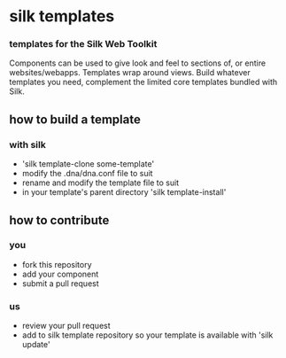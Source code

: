# silk templates
### templates for the Silk Web Toolkit

Components can be used to give look and feel to sections of, or entire websites/webapps.  Templates wrap around views.
Build whatever templates you need, complement the limited core templates bundled with Silk.

## how to build a template
### with silk

* 'silk template-clone some-template'
* modify the .dna/dna.conf file to suit
* rename and modify the template file to suit 
* in your template's parent directory 'silk template-install'


## how to contribute

### you

* fork this repository
* add your component
* submit a pull request

### us

* review your pull request
* add to silk template repository so your template is available with 'silk update'

